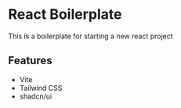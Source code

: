 # React Boilerplate

This is a boilerplate for starting a new react project

## Features

-   Vite
-   Tailwind CSS
-   shadcn/ui
